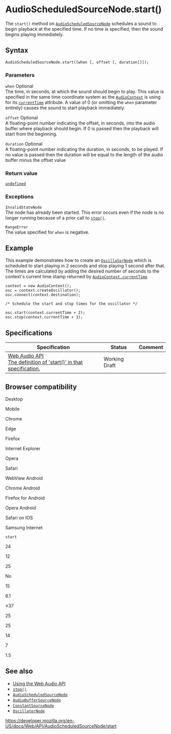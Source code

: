 # AudioScheduledSourceNode.start()

The `start()` method on [`AudioScheduledSourceNode`](../audioscheduledsourcenode) schedules a sound to begin playback at the specified time. If no time is specified, then the sound begins playing immediately.

## Syntax

    AudioScheduledSourceNode.start([when [, offset [, duration]]]);

### Parameters

`when` <span class="badge inline optional">Optional</span>  
The time, in seconds, at which the sound should begin to play. This value is specified in the same time coordinate system as the [`AudioContext`](../audiocontext) is using for its [`currentTime`](../baseaudiocontext/currenttime) attribute. A value of 0 (or omitting the `when` parameter entirely) causes the sound to start playback immediately.

`offset` <span class="badge inline optional">Optional</span>  
A floating-point number indicating the offset, in seconds, into the audio buffer where playback should begin. If 0 is passed then the playback will start from the beginning.

`duration` <span class="badge inline optional">Optional</span>  
A floating-point number indicating the duration, in seconds, to be played. If no value is passed then the duration will be equal to the length of the audio buffer minus the offset value

### Return value

[`undefined`](https://developer.mozilla.org/en-US/docs/Web/JavaScript/Reference/Global_Objects/undefined)

### Exceptions

`InvalidStateNode`  
The node has already been started. This error occurs even if the node is no longer running because of a prior call to [`stop()`](stop).

`RangeError`  
The value specified for `when` is negative.

## Example

This example demonstrates how to create an [`OscillatorNode`](../oscillatornode) which is scheduled to start playing in 2 seconds and stop playing 1 second after that. The times are calculated by adding the desired number of seconds to the context's current time stamp returned by [`AudioContext.currentTime`](../baseaudiocontext/currenttime).

    context = new AudioContext();
    osc = context.createOscillator();
    osc.connect(context.destination);

    /* Schedule the start and stop times for the oscillator */

    osc.start(context.currentTime + 2);
    osc.stop(context.currentTime + 3);

## Specifications

<table><thead><tr class="header"><th>Specification</th><th>Status</th><th>Comment</th></tr></thead><tbody><tr class="odd"><td><a href="https://webaudio.github.io/web-audio-api/#dom-audioscheduledsourcenode-start">Web Audio API<br />
<span class="small">The definition of 'start()' in that specification.</span></a></td><td><span class="spec-wd">Working Draft</span></td><td></td></tr></tbody></table>

## Browser compatibility

Desktop

Mobile

Chrome

Edge

Firefox

Internet Explorer

Opera

Safari

WebView Android

Chrome Android

Firefox for Android

Opera Android

Safari on IOS

Samsung Internet

`start`

24

12

25

No

15

6.1

≤37

25

25

14

7

1.5

## See also

- [Using the Web Audio API](../web_audio_api/using_web_audio_api)
- [`stop()`](stop)
- [`AudioScheduledSourceNode`](../audioscheduledsourcenode)
- [`AudioBufferSourceNode`](../audiobuffersourcenode)
- [`ConstantSourceNode`](../constantsourcenode)
- [`OscillatorNode`](../oscillatornode)

<a href="https://developer.mozilla.org/en-US/docs/Web/API/AudioScheduledSourceNode/start" class="_attribution-link">https://developer.mozilla.org/en-US/docs/Web/API/AudioScheduledSourceNode/start</a>
